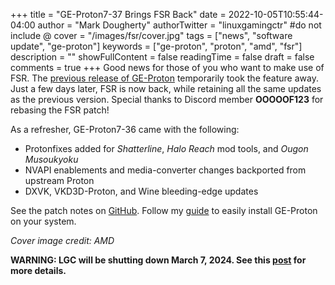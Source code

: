 +++
title = "GE-Proton7-37 Brings FSR Back"
date = 2022-10-05T10:55:44-04:00
author = "Mark Dougherty"
authorTwitter = "linuxgamingctr" #do not include @
cover = "/images/fsr/cover.jpg"
tags = ["news", "software update", "ge-proton"]
keywords = ["ge-proton", "proton", "amd", "fsr"]
description = ""
showFullContent = false
readingTime = false
draft = false
comments = true
+++
Good news for those of you who want to make use of FSR. The [previous release of GE-Proton](https://linuxgamingcentral.com/posts/ge-proton7-36/) temporarily took the feature away. Just a few days later, FSR is now back, while retaining all the same updates as the previous version. Special thanks to Discord member **OOOOOF123** for rebasing the FSR patch!

As a refresher, GE-Proton7-36 came with the following:
- Protonfixes added for *Shatterline*, *Halo Reach* mod tools, and *Ougon Musoukyoku*
- NVAPI enablements and media-converter changes backported from upstream Proton
- DXVK, VKD3D-Proton, and Wine bleeding-edge updates

See the patch notes on [GitHub](https://github.com/GloriousEggroll/proton-ge-custom/releases/tag/GE-Proton7-37). Follow my [guide](https://linuxgamingcentral.com/posts/proton_ge_tutorial/) to easily install GE-Proton on your system.

*Cover image credit: AMD*

**WARNING: LGC will be shutting down March 7, 2024. See this [post](https://linuxgamingcentral.com/posts/the-end-of-lgc/) for more details.**
